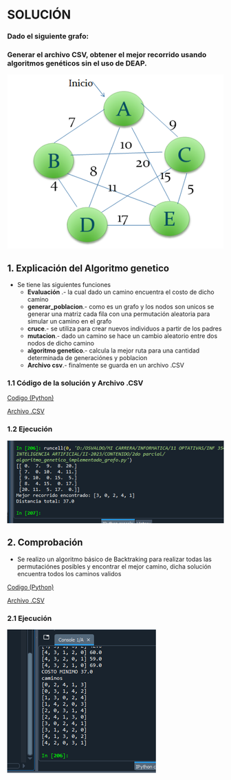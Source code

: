 # SOLUCIÓN

### Dado el siguiente grafo:
### Generar el archivo CSV, obtener el mejor recorrido usando algoritmos genéticos sin el uso de DEAP.

![](https://github.com/OsvaldoRodriguez/INF-354-2-23-IA-SEGUNDO-PARCIAL/blob/master/PREGUNTA%203/grafo.PNG)


## 1. Explicación del Algoritmo genetico
* Se tiene las siguientes funciones
    * **Evaluación** .- la cual dado un camino encuentra el costo de dicho camino
    * **generar_poblacion**.- como es un grafo y los nodos son unicos se generar una matriz cada fila con una permutación aleatoria para simular un camino en el grafo
    * **cruce**.- se utiliza para crear nuevos individuos a partir de los padres
    * **mutacion**.- dado un camino se hace un cambio aleatorio entre dos nodos de dicho camino
    * **algoritmo genetico**.- calcula la mejor ruta para una cantidad determinada de generaciónes y poblacion
    * **Archivo csv**.- finalmente se guarda en un archivo .CSV

### 1.1 Código de la solución y Archivo .CSV
[Codigo (Python)](https://github.com/OsvaldoRodriguez/INF-354-2-23-IA-SEGUNDO-PARCIAL/blob/master/PREGUNTA%203/algoritmo_genetico_implementado_grafo.py)

[Archivo .CSV](https://github.com/OsvaldoRodriguez/INF-354-2-23-IA-SEGUNDO-PARCIAL/blob/master/PREGUNTA%203/mejor_recorrido_algoritmo_genetico_implementado.csv)

### 1.2 Ejecución

![](https://github.com/OsvaldoRodriguez/INF-354-2-23-IA-SEGUNDO-PARCIAL/blob/master/PREGUNTA%203/algoritmo_genetico_implementado_grafo.PNG)

## 2. Comprobación
* Se realizo un algoritmo básico de Backtraking para realizar todas las permutaciónes posibles y encontrar el mejor camino, dicha solución encuentra todos los caminos validos

[Codigo (Python)](https://github.com/OsvaldoRodriguez/INF-354-2-23-IA-SEGUNDO-PARCIAL/blob/master/PREGUNTA%203/algoritmo_del_grafo_fuerza_fruta.py)


[Archivo .CSV](https://github.com/OsvaldoRodriguez/INF-354-2-23-IA-SEGUNDO-PARCIAL/blob/master/PREGUNTA%203/mejor_recorrido_fuera_bruta.csv)

### 2.1 Ejecución

![](https://github.com/OsvaldoRodriguez/INF-354-2-23-IA-SEGUNDO-PARCIAL/blob/master/PREGUNTA%203/fuerza_bruta_todos_los_caminos.PNG)

